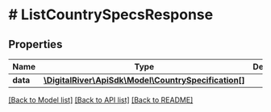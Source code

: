 # # ListCountrySpecsResponse

## Properties

Name | Type | Description | Notes
------------ | ------------- | ------------- | -------------
**data** | [**\DigitalRiver\ApiSdk\Model\CountrySpecification[]**](CountrySpecification.md) |  | [optional] 

[[Back to Model list]](../../README.md#documentation-for-models) [[Back to API list]](../../README.md#documentation-for-api-endpoints) [[Back to README]](../../README.md)


